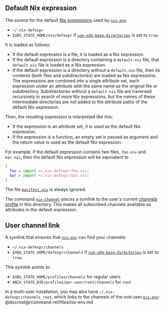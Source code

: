 ## Default Nix expression

The source for the default [Nix expressions](@docroot@/language/index.md) used by [`nix-env`]:

- `~/.nix-defexpr`
- `$XDG_STATE_HOME/nix/defexpr` if [`use-xdg-base-directories`] is set to `true`.

It is loaded as follows:

- If the default expression is a file, it is loaded as a Nix expression.
- If the default expression is a directory containing a `default.nix` file, that `default.nix` file is loaded as a Nix expression.
- If the default expression is a directory without a `default.nix` file, then its contents (both files and subdirectories) are loaded as Nix expressions.
  The expressions are combined into a single attribute set, each expression under an attribute with the same name as the original file or subdirectory.
  Subdirectories without a `default.nix` file are traversed recursively in search of more Nix expressions, but the names of these intermediate directories are not added to the attribute paths of the default Nix expression.

Then, the resulting expression is interpreted like this:

- If the expression is an attribute set, it is used as the default Nix expression.
- If the expression is a function, an empty set is passed as argument and the return value is used as the default Nix expression.


For example, if the default expression contains two files, `foo.nix` and `bar.nix`, then the default Nix expression will be equivalent to

```nix
{
  foo = import ~/.nix-defexpr/foo.nix;
  bar = import ~/.nix-defexpr/bar.nix;
}
```

The file [`manifest.nix`](@docroot@/command-ref/files/manifest.nix.md) is always ignored.

The command [`nix-channel`] places a symlink to the user's current [channels profile](@docroot@/command-ref/files/channels.md) in this directory.
This makes all subscribed channels available as attributes in the default expression.

## User channel link

A symlink that ensures that [`nix-env`] can find your channels:

- `~/.nix-defexpr/channels`
- `$XDG_STATE_HOME/defexpr/channels` if [`use-xdg-base-directories`] is set to `true`.

This symlink points to:

- `$XDG_STATE_HOME/profiles/channels` for regular users
- `$NIX_STATE_DIR/profiles/per-user/root/channels` for `root`

In a multi-user installation, you may also have `~/.nix-defexpr/channels_root`, which links to the channels of the root user.[`nix-env`]: @docroot@/command-ref/files/nix-env.md

[`nix-env`]: @docroot@/command-ref/nix-env.md
[`nix-channel`]: @docroot@/command-ref/nix-channel.md
[`use-xdg-base-directories`]: @docroot@/command-ref/conf-file.md#conf-use-xdg-base-directories
